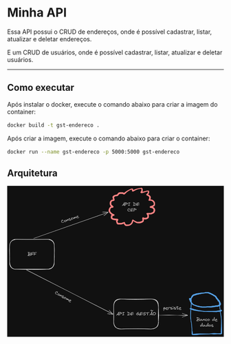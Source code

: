 # Minha API

Essa API possui o CRUD de endereços, onde é possível cadastrar, listar, atualizar e deletar endereços.

E um CRUD de usuários, onde é possível cadastrar, listar, atualizar e deletar usuários.

---
## Como executar 


Após instalar o docker, execute o comando abaixo para criar a imagem do container:

```bash
docker build -t gst-endereco .
```

Após criar a imagem, execute o comando abaixo para criar o container:

```bash
docker run --name gst-endereco -p 5000:5000 gst-endereco
```

## Arquitetura

![Arquitetura](./ARQUITETURA.png)
